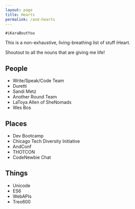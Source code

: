 ```yaml
---
layout: page
title: Hearts
permalink: /and-hearts
---
```

`#iKaraBoutYou`

This is a non-exhaustive, living-breathing list of stuff iHeart.

Shoutout to all the nouns that are giving me life!

## People
 - Write/Speak/Code Team
 - Duretti
 - Sandi Metz
 - Another Round Team
 - LaToya Allen of SheNomads
 - Wes Bos

## Places
 - Dev Bootcamp
 - Chicago Tech Diversity Initiative
 - AndConf
 - THOTCON
 - CodeNewbie Chat

## Things
 - Unicode
 - ES6
 - WebAPIs
 - Treo600
